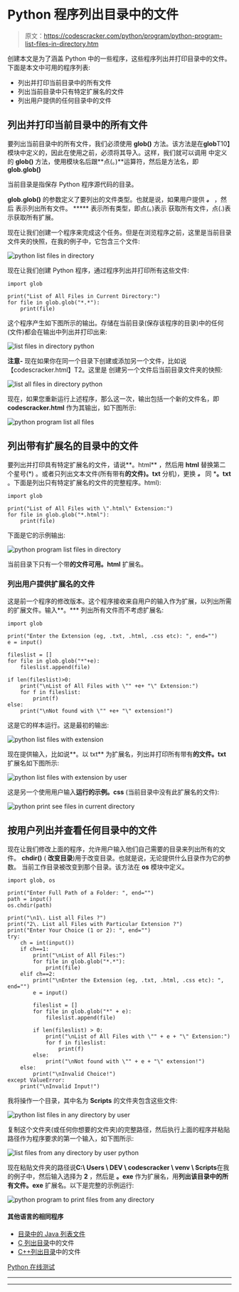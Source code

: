 # Python 程序列出目录中的文件

> 原文：<https://codescracker.com/python/program/python-program-list-files-in-directory.htm>

创建本文是为了涵盖 Python 中的一些程序，这些程序列出并打印目录中的文件。下面是本文中可用的程序列表:

*   列出并打印当前目录中的所有文件
*   列出当前目录中只有特定扩展名的文件
*   列出用户提供的任何目录中的文件

## 列出并打印当前目录中的所有文件

要列出当前目录中的所有文件，我们必须使用 **glob()** 方法。该方法是在**glob**T10】模块中定义的，因此在使用之前，必须将其导入。这样，我们就可以调用 中定义的 **glob()** 方法，使用模块名后跟**点(。)**运算符，然后是方法名，即 **glob.glob()**

当前目录是指保存 Python 程序源代码的目录。

**glob.glob()** 的参数定义了要列出的文件类型。也就是说，如果用户提供 ***。*** ，然后 表示列出所有文件。 ***** 表示所有类型，即点(。)表示 获取所有文件，点(.)表示获取所有扩展。

现在让我们创建一个程序来完成这个任务。但是在浏览程序之前，这里是当前目录文件夹的快照，在我的例子中，它包含三个文件:

![python list files in directory](img/e2ef10e9d553ec956aaf0cc0fab729b4.png)

现在让我们创建 Python 程序，通过程序列出并打印所有这些文件:

```
import glob

print("List of All Files in Current Directory:")
for file in glob.glob("*.*"):
    print(file)
```

这个程序产生如下图所示的输出。存储在当前目录(保存该程序的目录)中的任何(文件)都会在输出中列出并打印出来:

![list files in directory python](img/7cdc3ee646cfec55472c7aaddaff7216.png)

**注意-** 现在如果你在同一个目录下创建或添加另一个文件，比如说【codescracker.html】T2。这里是 创建另一个文件后当前目录文件夹的快照:

![list all files in directory python](img/1743531065369146d6b1d81bb320dc5b.png)

现在，如果您重新运行上述程序，那么这一次，输出包括一个新的文件名，即**codescracker.html** 作为其输出，如下图所示:

![python program list all files](img/aee041d9dc20c1d5dcd735abe547f74b.png)

## 列出带有扩展名的目录中的文件

要列出并打印具有特定扩展名的文件，请说**。html** ，然后用 **html** 替换第二个星号(*) 。或者只列出文本文件(所有带有**的文件)。txt** 分机)，更换 ***。*** 同 ***。txt** 。下面是列出只有特定扩展名的文件的完整程序。html):

```
import glob

print("List of All Files with \".html\" Extension:")
for file in glob.glob("*.html"):
    print(file)
```

下面是它的示例输出:

![python program list files in directory](img/1e6c61cac052daa5339062fe20e064d1.png)

当前目录下只有一个带**的文件可用。html** 扩展名。

### 列出用户提供扩展名的文件

这是前一个程序的修改版本。这个程序接收来自用户的输入作为扩展，以列出所需的扩展文件。输入**。*** 列出所有文件而不考虑扩展名:

```
import glob

print("Enter the Extension (eg, .txt, .html, .css etc): ", end="")
e = input()

fileslist = []
for file in glob.glob("*"+e):
    fileslist.append(file)

if len(fileslist)>0:
    print("\nList of All Files with \"" +e+ "\" Extension:")
    for f in fileslist:
        print(f)
else:
    print("\nNot found with \"" +e+ "\" extension!")
```

这是它的样本运行。这是最初的输出:

![python list files with extension](img/082eb3b06a73a997264885df31d2f3f8.png)

现在提供输入，比如说**。以 txt** 为扩展名，列出并打印所有带有**的文件。txt** 扩展名如下图所示:

![python list files with extension by user](img/048259db5924161d487799f194c3d0e1.png)

这是另一个使用用户输入**运行的示例。css** (当前目录中没有此扩展名的文件):

![python print see files in current directory](img/bcf2d246f92e9ba573b5e4203e59f348.png)

## 按用户列出并查看任何目录中的文件

现在让我们修改上面的程序，允许用户输入他们自己需要的目录来列出所有的文件。 **chdir()** ( **改变目录**)用于改变目录。也就是说，无论提供什么目录作为它的参数。 当前工作目录被改变到那个目录。该方法在 **os** 模块中定义。

```
import glob, os

print("Enter Full Path of a Folder: ", end="")
path = input()
os.chdir(path)

print("\n1\. List all Files ?")
print("2\. List all Files with Particular Extension ?")
print("Enter Your Choice (1 or 2): ", end="")
try:
    ch = int(input())
    if ch==1:
        print("\nList of All Files:")
        for file in glob.glob("*.*"):
            print(file)
    elif ch==2:
        print("\nEnter the Extension (eg, .txt, .html, .css etc): ", end="")
        e = input()

        fileslist = []
        for file in glob.glob("*" + e):
            fileslist.append(file)

        if len(fileslist) > 0:
            print("\nList of All Files with \"" + e + "\" Extension:")
            for f in fileslist:
                print(f)
        else:
            print("\nNot found with \"" + e + "\" extension!")
    else:
        print("\nInvalid Choice!")
except ValueError:
    print("\nInvalid Input!")
```

我将操作一个目录，其中名为 **Scripts** 的文件夹包含这些文件:

![python list files in any directory by user](img/379cdd5ed3052d8b48b47ca33d16173d.png)

复制这个文件夹(或任何你想要的文件夹)的完整路径，然后执行上面的程序并粘贴路径作为程序要求的第一个输入，如下图所示:

![list files from any directory by user python](img/79c29f214bbea1020eddb5934f776cb8.png)

现在粘贴文件夹的路径说**C:\ Users \ DEV \ codescracker \ venv \ Scripts**在我的例子中，然后输入选择为 **2** ，然后是 **。exe** 作为扩展名，用**列出该目录中的所有文件。exe** 扩展名。以下是完整的示例运行:

![python program to print files from any directory](img/6b1e5beb02eb70c33a88c34b5750fbe6.png)

#### 其他语言的相同程序

*   [目录中的 Java 列表文件](/java/program/java-program-list-files-in-directory.htm)
*   [C 列出目录](/c/program/c-program-list-files-in-directory.htm)中的文件
*   [C++列出目录](/cpp/program/cpp-program-list-files-in-directory.htm)中的文件

[Python 在线测试](/exam/showtest.php?subid=10)

* * *

* * *